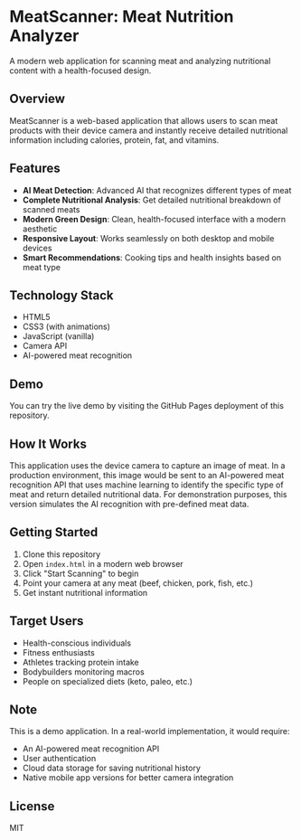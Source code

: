 # MeatScanner: Meat Nutrition Analyzer

A modern web application for scanning meat and analyzing nutritional content with a health-focused design.

## Overview

MeatScanner is a web-based application that allows users to scan meat products with their device camera and instantly receive detailed nutritional information including calories, protein, fat, and vitamins.

## Features

- **AI Meat Detection**: Advanced AI that recognizes different types of meat
- **Complete Nutritional Analysis**: Get detailed nutritional breakdown of scanned meats
- **Modern Green Design**: Clean, health-focused interface with a modern aesthetic
- **Responsive Layout**: Works seamlessly on both desktop and mobile devices
- **Smart Recommendations**: Cooking tips and health insights based on meat type

## Technology Stack

- HTML5
- CSS3 (with animations)
- JavaScript (vanilla)
- Camera API
- AI-powered meat recognition

## Demo

You can try the live demo by visiting the GitHub Pages deployment of this repository.

## How It Works

This application uses the device camera to capture an image of meat. In a production environment, this image would be sent to an AI-powered meat recognition API that uses machine learning to identify the specific type of meat and return detailed nutritional data. For demonstration purposes, this version simulates the AI recognition with pre-defined meat data.

## Getting Started

1. Clone this repository
2. Open `index.html` in a modern web browser
3. Click "Start Scanning" to begin
4. Point your camera at any meat (beef, chicken, pork, fish, etc.)
5. Get instant nutritional information

## Target Users

- Health-conscious individuals
- Fitness enthusiasts
- Athletes tracking protein intake
- Bodybuilders monitoring macros
- People on specialized diets (keto, paleo, etc.)

## Note

This is a demo application. In a real-world implementation, it would require:

- An AI-powered meat recognition API
- User authentication
- Cloud data storage for saving nutritional history
- Native mobile app versions for better camera integration

## License

MIT